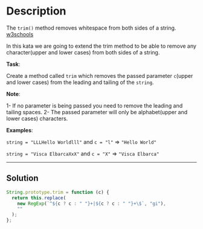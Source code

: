 # Description

The `trim()` method removes whitespace from both sides of a string. [w3schools](https://www.w3schools.com/jsref/jsref_trim_string.asp)

In this kata we are going to extend the trim method to be able to remove any character(upper and lower cases) from both sides of a string.

**Task**:

Create a method called `trim` which removes the passed parameter `c`(upper and lower cases) from the leading and tailing of the `string`.

**Note**:

1- If no parameter is being passed you need to remove the leading and tailing spaces.
2- The passed parameter will only be alphabet(upper and lower cases) characters.

**Examples**:

`string = "LLLHello Worldlll"` and `c = "l"` => `"Hello World"`

`string = "Visca ElbarcaXxX"` and `c = "X"` => `"Visca Elbarca"`

---

## Solution

```js
String.prototype.trim = function (c) {
  return this.replace(
    new RegExp(`^${c ? c : " "}+|${c ? c : " "}+\$`, "gi"),
    ""
  );
};
```
